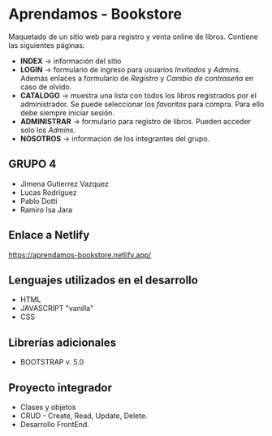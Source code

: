 # Aprendamos - Bookstore
Maquetado de un sitio web para registro y venta online de libros. Contiene las siguientes páginas:
* **INDEX** -> información del sitio
* **LOGIN** -> formulario de ingreso para usuarios *Invitados* y *Admins*. Además enlaces a formulario de *Registro* y *Cambio de contraseña* en caso de olvido.
* **CATALOGO** -> muestra una lista con todos los libros registrados por el administrador. Se puede seleccionar los *favoritos* para compra. Para ello debe siempre iniciar sesión.
* **ADMINISTRAR** -> formulario para registro de libros. Pueden acceder solo los *Admins*.
* **NOSOTROS** -> información de los integrantes del grupo.

## GRUPO 4
* Jimena Gutierrez Vazquez
* Lucas Rodriguez
* Pablo Dotti
* Ramiro Isa Jara

## Enlace a Netlify
https://aprendamos-bookstore.netlify.app/

## Lenguajes utilizados en el desarrollo
* HTML
* JAVASCRIPT "vanilla"
* CSS

## Librerías adicionales
* BOOTSTRAP v. 5.0

## Proyecto integrador
* Clases y objetos
* CRUD - Create, Read, Update, Delete.
* Desarrollo FrontEnd.

